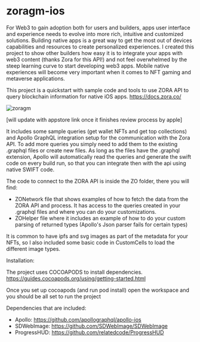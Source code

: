 # zoragm-ios

For Web3 to gain adoption both for users and builders, apps user interface and experience needs to evolve into more rich, intuitive and customized solutions. Building native apps is a great way to get the most out of devices capabilities and resources to create personalized experiences. I created this project to show other builders how easy it is to integrate your apps with web3 content (thanks Zora for this API!) and not feel overwhelmed by the steep learning curve to start developing web3 apps. Mobile native experiences will become very important when it comes to NFT gaming and metaverse applications.

This project is a quickstart with sample code and tools to use ZORA API to query blockchain information for native iOS apps. 
https://docs.zora.co/

![zoragm](https://user-images.githubusercontent.com/104182252/173267051-6c53e5a6-a772-4fd6-abe8-2526527f54f7.gif)

[will update with appstore link once it finishes review process by apple]

It includes some sample queries (get wallet NFTs and get top collections) and Apollo GraphQL integration setup for the communication with the Zora API. 
To add more queries you simply need to add them to the existing .graphql files or create new files. As long as the files have the .graphql extension, Apollo will automatically read the queries and generate the swift code on every build run, so that you can integrate then with the api using native SWIFT code. 

The code to connect to the ZORA API is inside the ZO folder, there you will find:
- ZONetwork file that shows examples of how to fetch the data from the ZORA API and process. It has access to the queries created in your .graphql files and where you can do your customizations.
- ZOHelper file where it includes an example of how to do your custom parsing of returned types (Apollo's Json parser fails for certain types)

It is common to have ipfs and svg images as part of the metadata for your NFTs, so I also included some basic code in CustomCells to load the different image types.

Installation:

The project uses COCOAPODS to install dependencies.
https://guides.cocoapods.org/using/getting-started.html

Once you set up cocoapods (and run pod install) open the workspace and you should be all set to run the project

Dependencies that are included:
- Apollo: https://github.com/apollographql/apollo-ios
- SDWebImage: https://github.com/SDWebImage/SDWebImage
- ProgressHUD: https://github.com/relatedcode/ProgressHUD
